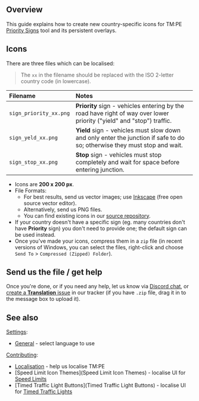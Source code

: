 ## Overview

This guide explains how to create new country-specific icons for TM:PE [Priority Signs](Priority-Signs.md) tool and its persistent overlays.

## Icons

There are three files which can be localised:

> The `xx` in the filename should be replaced with the ISO 2-letter country code (in lowercase).

|Filename|Notes|
|:---|:---|
|`sign_priority_xx.png`|**Priority** sign - vehicles entering by the road have right of way over lower priority ("yield" and "stop") traffic.|
|`sign_yeld_xx.png`|**Yield** sign - vehicles must slow down and only enter the junction if safe to do so; otherwise they must stop and wait.|
|`sign_stop_xx.png`|**Stop** sign - vehicles must stop completely and wait for space before entering junction.|

* Icons are **200 x 200 px**.
* File Formats:
    * For best results, send us vector images; use [Inkscape](https://inkscape.org/) (free open source vector editor).
    * Alternatively, send us PNG files.
    * You can find existing icons in our [source repository](https://github.com/CitiesSkylinesMods/TMPE/tree/master/TLM/TLM/Resources/RoadUI).
* If your country doesn't have a specific sign (eg. many countries don't have **Priority** sign) you don't need to provide one; the default sign can be used instead.
* Once you've made your icons, compress them in a `zip` file (in recent versions of Windows, you can select the files, right-click and choose `Send To` > `Compressed (Zipped) Folder`).

## Send us the file / get help

Once you're done, or if you need any help, let us know via [Discord chat](https://discord.gg/faKUnST), or [create a **Translation** issue](https://github.com/CitiesSkylinesMods/TMPE/issues/new/choose) in our tracker (if you have `.zip` file, drag it in to the message box to upload it).

## See also

[Settings](Settings.md):

* [General](General.md) - select language to use

[Contributing](Contributing):

* [Localisation](Localisation) - help us localise TM:PE
* [Speed Limit Icon Themes](Speed Limit Icon Themes) - localise UI for [Speed Limits](Speed-Limits.md)
* [Timed Traffic Light Buttons](Timed Traffic Light Buttons) - localise UI for [Timed Traffic Lights](Timed-Traffic-Lights.md)